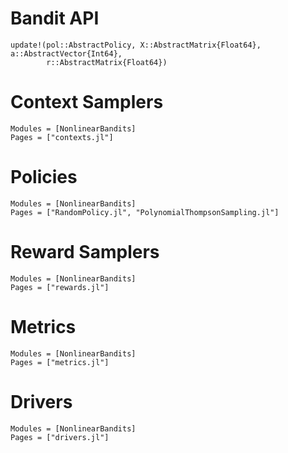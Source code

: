 # Bandit API

```@docs
update!(pol::AbstractPolicy, X::AbstractMatrix{Float64}, a::AbstractVector{Int64},
        r::AbstractMatrix{Float64})
```

# Context Samplers

```@autodocs
Modules = [NonlinearBandits]
Pages = ["contexts.jl"]
```

# Policies

```@autodocs
Modules = [NonlinearBandits]
Pages = ["RandomPolicy.jl", "PolynomialThompsonSampling.jl"]
```

# Reward Samplers

```@autodocs
Modules = [NonlinearBandits]
Pages = ["rewards.jl"]
```

# Metrics

```@autodocs
Modules = [NonlinearBandits]
Pages = ["metrics.jl"]
```

# Drivers

```@autodocs
Modules = [NonlinearBandits]
Pages = ["drivers.jl"]
```